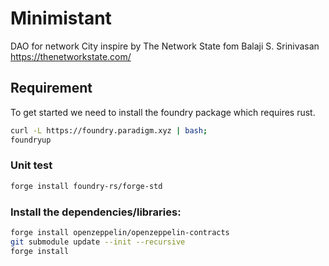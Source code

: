# Minimistant

DAO for network City inspire by The Network State fom Balaji S. Srinivasan
https://thenetworkstate.com/

## Requirement
To get started we need to install the foundry package which requires rust.
```sh
curl -L https://foundry.paradigm.xyz | bash;
foundryup
```

### Unit test
```sh
forge install foundry-rs/forge-std
```

### Install the dependencies/libraries:
```sh
forge install openzeppelin/openzeppelin-contracts
git submodule update --init --recursive
forge install
```
